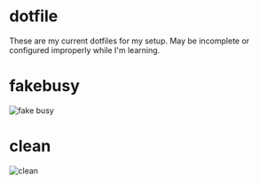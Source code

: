 # dotfile

These are my current dotfiles for my setup. May be incomplete or configured improperly while I'm learning.

# fakebusy
![fake busy](https://raw.githubusercontent.com/Doctah/dotfiles/master/fakebusy.png)
# clean
![clean](https://raw.githubusercontent.com/Doctah/dotfiles/master/clean.jpg)
